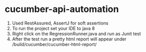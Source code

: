 # cucumber-api-automation
1. Used RestAssured, AssertJ for soft assertions
2. To run the project set your IDE to java 8
3. Right click on the RegressionRunner.java and run as Junit test
4. After the test run a pretty html report will appear under /build/cucumber/cucumber-html-report/